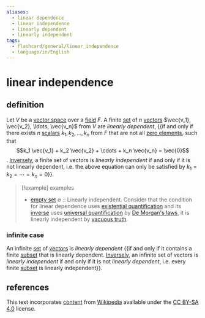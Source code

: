 ```yaml
---
aliases:
  - linear dependence
  - linear independence
  - linearly dependent
  - linearly independent
tags:
  - flashcard/general/linear_independence
  - language/in/English
---
```


# linear independence

## definition

Let $V$ be a [vector space](vector%20space.md) over a [field](field%20(mathematics).md) $F$. A finite [set](set%20(mathematics).md) of $n$ [vectors](vector%20(mathematics%20and%20physics).md) $\vec{v_1}, \vec{v_2}, \ldots, \vec{v_n}$ from $V$ are _linearly dependent_, {{if and only if there exists $n$ [scalars](scalar%20(mathematics).md) $k_1, k_2, \ldots, k_n$ from $F$ that are not all [zero elements](zero%20element.md), such that $$k_1 \vec{v_1} + k_2 \vec{v_2} + \cdots + k_n \vec{v_n} = \vec{0}$$. [Inversely](inverse%20(logic).md), a finite set of vectors is _linearly independent_ if and only if it is not linearly dependent, i.e. the above equation can only be satisfied by $k_1 = k_2 = \cdots = k_n = 0$}}. <!--SR:!2025-02-04,266,290-->

> [!example] examples
>
> - [empty set](empty%20set.md) $\emptyset$ :: Linearly independent. Consider that the condition for linear dependence uses [existential quantification](existential%20quantification.md) and its [inverse](inverse%20(logic).md) uses [universal quantification](universal%20quantification.md) by [De Morgan's laws](De%20Morgan's%20laws.md), it is linearly independent by [vacuous truth](vacuous%20truth.md). <!--SR:!2025-10-16,458,310-->

### infinite case

An infinite [set](set%20(mathematics).md) of [vectors](vector%20(mathematics%20and%20physics).md) is _linearly dependent_ {{if and only if it contains a finite [subset](subset.md) that is linearly dependent. [Inversely](inverse%20(logic).md), an infinite set of vectors is _linearly independent_ if and only if it is not _linearly dependent_, i.e. every finite [subset](subset.md) is linearly independent}}. <!--SR:!2025-02-24,280,290-->

## references

This text incorporates [content](https://en.wikipedia.org/wiki/linear_independence) from [Wikipedia](Wikipedia.md) available under the [CC BY-SA 4.0](https://creativecommons.org/licenses/by-sa/4.0/) license.
